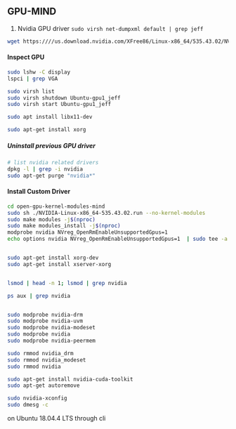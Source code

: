 ## GPU-MIND

1. Nvidia GPU driver 
`sudo virsh net-dumpxml default | grep jeff`

```bash
wget https:////us.download.nvidia.com/XFree86/Linux-x86_64/535.43.02/NVIDIA-Linux-x86_64-535.43.02.run
```

#### Inspect GPU
```bash
sudo lshw -C display  
lspci | grep VGA
```

```bash
sudo virsh list
sudo virsh shutdown Ubuntu-gpu1_jeff
sudo virsh start Ubuntu-gpu1_jeff

sudo apt install libx11-dev

sudo apt-get install xorg
```


##### Uninstall previous GPU driver
```bash
# list nvidia related drivers
dpkg -l | grep -i nvidia 
sudo apt-get purge "nvidia*"
```


#### Install Custom Driver
```bash 
cd open-gpu-kernel-modules-mind
sudo sh ./NVIDIA-Linux-x86_64-535.43.02.run --no-kernel-modules
sudo make modules -j$(nproc)
sudo make modules_install -j$(nproc)
modprobe nvidia NVreg_OpenRmEnableUnsupportedGpus=1
echo options nvidia NVreg_OpenRmEnableUnsupportedGpus=1  | sudo tee -a /etc/modprobe.d/nvidia-open.conf


sudo apt-get install xorg-dev
sudo apt-get install xserver-xorg


lsmod | head -n 1; lsmod | grep nvidia

ps aux | grep nvidia


sudo modprobe nvidia-drm
sudo modprobe nvidia-uvm
sudo modprobe nvidia-modeset
sudo modprobe nvidia
sudo modprobe nvidia-peermem

sudo rmmod nvidia_drm
sudo rmmod nvidia_modeset
sudo rmmod nvidia

sudo apt-get install nvidia-cuda-toolkit
sudo apt-get autoremove

sudo nvidia-xconfig 
sudo dmesg -c


```



on Ubuntu 18.04.4 LTS through cli

